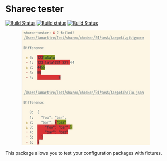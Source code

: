 # Sharec tester

[![Build Status](https://travis-ci.org/lamartire/sharec.svg?branch=master)](https://travis-ci.org/lamartire/sharec)
[![Build status](https://ci.appveyor.com/api/projects/status/mjtiauhp4xmvr9w7/branch/master?svg=true)](https://ci.appveyor.com/project/lamartire/sharec/branch/master)
[![Build Status](https://img.shields.io/endpoint.svg?url=https%3A%2F%2Factions-badge.atrox.dev%2Flamartire%2Fsharec%2Fbadge&style=flat)](https://actions-badge.atrox.dev/lamartire/sharec/goto)

<p align="center">
  <img src="public/demo.jpeg" alt="Sharec tester demo" width="400">
</p>

This package allows you to test your configuration packages with fixtures.

